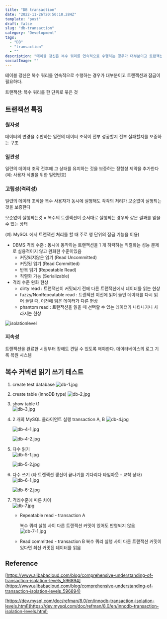```yaml
---
title: "DB transaction"
date: "2022-11-26T20:50:10.284Z"
template: "post"
draft: false
slug: "db-transaction"
category: "Development"
tags:
  - "DB"
  - "transaction"
  - ""
description: "테이블 갱신은 복수 쿼리를 연속적으로 수행하는 경우가 대부분이고 트랜잭션과 잠금이 필요하다."
socialImage: ""
---
```


테이블 갱신은 복수 쿼리를 연속적으로 수행하는 경우가 대부분이고 트랜잭션과 잠금이 필요하다.

트랜잭션: 복수 쿼리를 한 단위로 묶은 것

## 트랜잭션 특징

### 원자성

데이터의 변경을 수반하는 일련의 데이터 조작이 전부 성공할지 전부 실패할지를 보증하는 구조

### 일관성

일련의 데이터 조작 전후에 그 상태를 유지하는 것을 보증하는 정합성 제약을 추가한다 (예: 사용자 식별을 위한 일련번호)

### 고립성(격리성)

일련의 데이터 조작을 복수 사용자가 동시에 실행해도 각각의 처리가 모순없이 실행되는 것을 보증한다

모순없이 실행되는것 = 복수의 트랜잭션이 순서대로 실행되는 경우와 같은 결과를 얻을 수 있는 상태

(예: MySQL 에서 트랜잭션 처리를 할 때 주로 행 단위의 잠금 기능을 이용)

- DBMS 격리 수준 : 동시에 동작하는 트랜잭션을 1 개 허락하는 직렬화는 성능 문제로 실용적이지 않고 완화한  수준이있음
    - 커밋되지않은 읽기 (Read Uncommitted)
    - 커밋된 읽기 (Read Committed)
    - 반복 읽기 (Repeatable Read)
    - 직렬화 가능 (Serializable)
- 격리 수준 완화 현상
    - dirty read : 트랜잭션이 커밋되기 전에 다른 트랜잭션에서 데이터를 읽는 현상
    - fuzzy/NonRepeatable read : 트랜잭션 이전에 읽어 들인 데이터를 다시 읽어 들일 때, 이전에 읽은 데이터가 다른 현상
    - phantom read : 트랜잭션을 읽을 때 선택할 수 있는 데이터가 나타나거나 사라지는 현상

![isolationlevel](/media/isolationlevel.jpg)

### 지속성

트랜잭션을 완료한 시점부터 장애도 견딜 수 있도록 해야한다. 데이터베이스의 로그 기록 복원 시스템

## 복수 커넥션 읽기 쓰기 테스트

1. create test database
    ![db-1.jpg](/media/db-1.jpg)

    
2. create table  (innoDB type)
    ![db-2.jpg](/media/db-2.jpg)

    
3. show table t1    
    ![db-3.jpg](/media/db-3.jpg)

    
4. 2 개의 MySQL 클라이언트 실행
transaction A, B
    ![db-4.jpg](/media/db-4.jpg)

    ![db-4-1.jpg](/media/db-4-1.jpg)

    ![db-4-2.jpg](/media/db-4-2.jpg)

    
5. 다수 읽기    
    ![db-5-1.jpg](/media/db-5-1.jpg)
    
    ![db-5-2.jpg](/media/db-5-2.jpg)

    
6. 다수 쓰기 (타 트랜잭션 갱신이 끝나기를 기다리다 타임아웃 - 교착 상태)    
    ![db-6-1.jpg](/media/db-6-1.jpg)

    ![db-6-2.jpg](/media/db-6-2.jpg)

    
7. 격리수준에 따른 차이     
    ![db-7.jpg](/media/db-7.jpg)
    
    - Repeatable read - transaction A
        
        복수 쿼리 실행 사이 다른 트랜잭션 커밋이 있어도 반영되지 않음  
        ![db-7-1.jpg](/media/db-7-1.jpg.jpg)
        
    - Read committed - transaction B
    복수 쿼리 실행 사이 다른 트랜잭션 커밋이 있다면 최신 커밋된 데이터를 읽음

## Reference

[https://www.alibabacloud.com/blog/comprehensive-understanding-of-transaction-isolation-levels_596894](https://www.alibabacloud.com/blog/comprehensive-understanding-of-transaction-isolation-levels_596894)

[https://dev.mysql.com/doc/refman/8.0/en/innodb-transaction-isolation-levels.html](https://dev.mysql.com/doc/refman/8.0/en/innodb-transaction-isolation-levels.html)